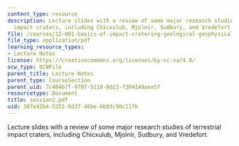 ```yaml
---
content_type: resource
description: Lecture slides with a review of some major research studies of terrestrial
  impact craters, including Chicxulub, Mjolnir, Sudbury, and Vredefort.
file: /courses/12-091-basics-of-impact-cratering-geological-geophysical-geochemical-environmental-studies-of-some-impact-craters-of-the-earth-january-iap-2008/387e42b452510d3746be6b93c90c117b_session2.pdf
file_type: application/pdf
learning_resource_types:
- Lecture Notes
license: https://creativecommons.org/licenses/by-nc-sa/4.0/
ocw_type: OCWFile
parent_title: Lecture Notes
parent_type: CourseSection
parent_uid: 7c484b7f-9707-5118-8d23-f304149aee57
resourcetype: Document
title: session2.pdf
uid: 387e42b4-5251-0d37-46be-6b93c90c117b
---
```

Lecture slides with a review of some major research studies of terrestrial impact craters, including Chicxulub, Mjolnir, Sudbury, and Vredefort.
